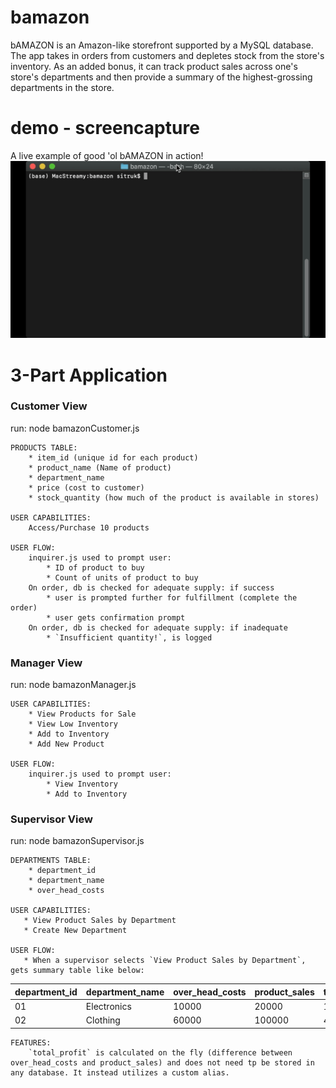 # bamazon
bAMAZON is an Amazon-like storefront supported by a MySQL database. The app takes in orders from customers and depletes stock from the store's inventory. As an added bonus, it can track product sales across one's store's departments and then provide a summary of the highest-grossing departments in the store.

# demo - screencapture
A live example of good 'ol bAMAZON in action!  
![bAMAZON in ACTION](bamazon-demo.gif)

# 3-Part Application 
### **Customer View**
run: node bamazonCustomer.js

    PRODUCTS TABLE:
        * item_id (unique id for each product)
        * product_name (Name of product)
        * department_name
        * price (cost to customer)
        * stock_quantity (how much of the product is available in stores)

    USER CAPABILITIES: 
        Access/Purchase 10 products
    
    USER FLOW: 
        inquirer.js used to prompt user:
            * ID of product to buy
            * Count of units of product to buy
        On order, db is checked for adequate supply: if success
            * user is prompted further for fulfillment (complete the order)
            * user gets confirmation prompt
        On order, db is checked for adequate supply: if inadequate
            * `Insufficient quantity!`, is logged

### **Manager View**
run: node bamazonManager.js

    USER CAPABILITIES: 
        * View Products for Sale
        * View Low Inventory
        * Add to Inventory
        * Add New Product
    
    USER FLOW:
        inquirer.js used to prompt user:
            * View Inventory
            * Add to Inventory

### **Supervisor View**
run: node bamazonSupervisor.js

    DEPARTMENTS TABLE:
        * department_id
        * department_name
        * over_head_costs

    USER CAPABILITIES: 
       * View Product Sales by Department
       * Create New Department
    
    USER FLOW:
       * When a supervisor selects `View Product Sales by Department`, gets summary table like below:

| department_id | department_name | over_head_costs | product_sales | total_profit |
| ------------- | --------------- | --------------- | ------------- | ------------ |
| 01            | Electronics     | 10000           | 20000         | 10000        |
| 02            | Clothing        | 60000           | 100000        | 40000        |

    FEATURES: 
        `total_profit` is calculated on the fly (difference between over_head_costs and product_sales) and does not need tp be stored in any database. It instead utilizes a custom alias.